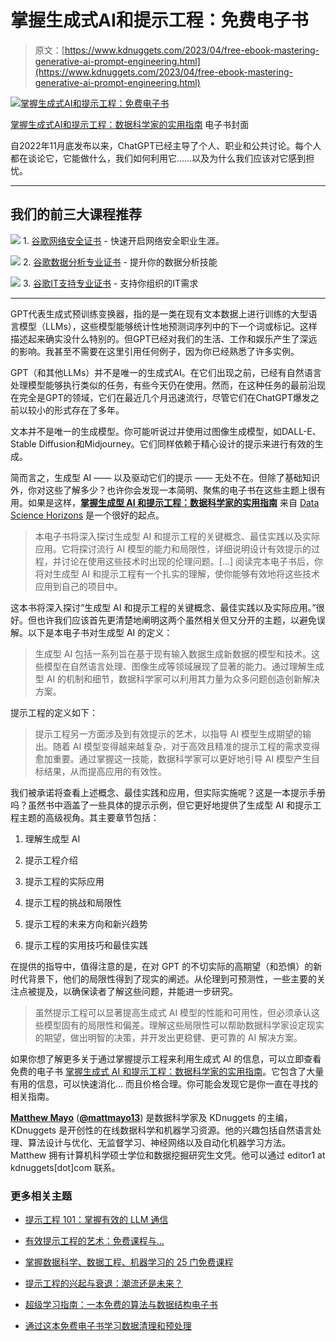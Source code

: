 # 掌握生成式AI和提示工程：免费电子书

> 原文：[https://www.kdnuggets.com/2023/04/free-ebook-mastering-generative-ai-prompt-engineering.html](https://www.kdnuggets.com/2023/04/free-ebook-mastering-generative-ai-prompt-engineering.html)

[![掌握生成式AI和提示工程：免费电子书](../Images/b35335ac21dca32e0968b5db259e8c5c.png)](https://bit.ly/Mastering_Generative_AI_Prompt_Engineering_Data_Science_Horizons)

[掌握生成式AI和提示工程：数据科学家的实用指南](https://bit.ly/Mastering_Generative_AI_Prompt_Engineering_Data_Science_Horizons) 电子书封面

自2022年11月底发布以来，ChatGPT已经主导了个人、职业和公共讨论。每个人都在谈论它，它能做什么，我们如何利用它……以及为什么我们应该对它感到担忧。

* * *

## 我们的前三大课程推荐

![](../Images/0244c01ba9267c002ef39d4907e0b8fb.png) 1\. [谷歌网络安全证书](https://www.kdnuggets.com/google-cybersecurity) - 快速开启网络安全职业生涯。

![](../Images/e225c49c3c91745821c8c0368bf04711.png) 2\. [谷歌数据分析专业证书](https://www.kdnuggets.com/google-data-analytics) - 提升你的数据分析技能

![](../Images/0244c01ba9267c002ef39d4907e0b8fb.png) 3\. [谷歌IT支持专业证书](https://www.kdnuggets.com/google-itsupport) - 支持你组织的IT需求

* * *

GPT代表生成式预训练变换器，指的是一类在现有文本数据上进行训练的大型语言模型（LLMs），这些模型能够统计性地预测词序列中的下一个词或标记。这样描述起来确实没什么特别的。但GPT已经对我们的生活、工作和娱乐产生了深远的影响。我甚至不需要在这里引用任何例子，因为你已经熟悉了许多实例。

GPT（和其他LLMs）并不是唯一的生成式AI。在它们出现之前，已经有自然语言处理模型能够执行类似的任务，有些今天仍在使用。然而，在这种任务的最前沿现在完全是GPT的领域，它们在最近几个月迅速流行，尽管它们在ChatGPT爆发之前以较小的形式存在了多年。

文本并不是唯一的生成模型。你可能听说过并使用过图像生成模型，如DALL-E、Stable Diffusion和Midjourney。它们同样依赖于精心设计的提示来进行有效的生成。

简而言之，生成型 AI —— 以及驱动它们的提示 —— 无处不在。但除了基础知识外，你对这些了解多少？也许你会发现一本简明、聚焦的电子书在这些主题上很有用。如果是这样，**[掌握生成型 AI 和提示工程：数据科学家的实用指南](https://bit.ly/Mastering_Generative_AI_Prompt_Engineering_Data_Science_Horizons)** 来自 [Data Science Horizons](https://datasciencehorizons.com/) 是一个很好的起点。

> 本电子书将深入探讨生成型 AI 和提示工程的关键概念、最佳实践以及实际应用。它将探讨流行 AI 模型的能力和局限性，详细说明设计有效提示的过程，并讨论在使用这些技术时出现的伦理问题。[...] 阅读完本电子书后，你将对生成型 AI 和提示工程有一个扎实的理解，使你能够有效地将这些技术应用到自己的项目中。

这本书将深入探讨“生成型 AI 和提示工程的关键概念、最佳实践以及实际应用。”很好。但也许我们应该首先更清楚地阐明这两个虽然相关但又分开的主题，以避免误解。以下是本电子书对生成型 AI 的定义：

> 生成型 AI 包括一系列旨在基于现有输入数据生成新数据的模型和技术。这些模型在自然语言处理、图像生成等领域展现了显著的能力。通过理解生成型 AI 的机制和细节，数据科学家可以利用其力量为众多问题创造创新解决方案。

提示工程的定义如下：

> 提示工程另一方面涉及到有效提示的艺术，以指导 AI 模型生成期望的输出。随着 AI 模型变得越来越复杂，对于高效且精准的提示工程的需求变得愈加重要。通过掌握这一技能，数据科学家可以更好地引导 AI 模型产生目标结果，从而提高应用的有效性。

我们被承诺将查看上述概念、最佳实践和应用，但实际实施呢？这是一本提示手册吗？虽然书中涵盖了一些具体的提示示例，但它更好地提供了生成型 AI 和提示工程主题的高级视角。其主要章节包括：

1.  理解生成型 AI

1.  提示工程介绍

1.  提示工程的实际应用

1.  提示工程的挑战和局限性

1.  提示工程的未来方向和新兴趋势

1.  提示工程的实用技巧和最佳实践

在提供的指导中，值得注意的是，在对 GPT 的不切实际的高期望（和恐惧）的新时代背景下，他们的局限性得到了现实的阐述。从伦理到可预测性，一些主要的关注点被提及，以确保读者了解这些问题，并能进一步研究。

> 虽然提示工程可以显著提高生成式 AI 模型的性能和可用性，但必须承认这些模型固有的局限性和偏差。理解这些局限性可以帮助数据科学家设定现实的期望，做出明智的决策，并开发出更稳健、更可靠的 AI 解决方案。

如果你想了解更多关于通过掌握提示工程来利用生成式 AI 的信息，可以立即查看免费的电子书 [掌握生成式 AI 和提示工程：数据科学家的实用指南](https://bit.ly/Mastering_Generative_AI_Prompt_Engineering_Data_Science_Horizons)。它包含了大量有用的信息，可以快速消化… 而且价格合理。你可能会发现它是你一直在寻找的相关指南。

**[Matthew Mayo](https://www.linkedin.com/in/mattmayo13/)** ([**@mattmayo13**](https://twitter.com/mattmayo13)) 是数据科学家及 KDnuggets 的主编，KDnuggets 是开创性的在线数据科学和机器学习资源。他的兴趣包括自然语言处理、算法设计与优化、无监督学习、神经网络以及自动化机器学习方法。Matthew 拥有计算机科学硕士学位和数据挖掘研究生文凭。他可以通过 editor1 at kdnuggets[dot]com 联系。

### 更多相关主题

+   [提示工程 101：掌握有效的 LLM 通信](https://www.kdnuggets.com/prompt-engineering-101-mastering-effective-llm-communication)

+   [有效提示工程的艺术：免费课程与…](https://www.kdnuggets.com/the-art-of-effective-prompt-engineering-with-free-courses-and-certifications)

+   [掌握数据科学、数据工程、机器学习的 25 门免费课程](https://www.kdnuggets.com/25-free-courses-to-master-data-science-data-engineering-machine-learning-mlops-and-generative-ai)

+   [提示工程的兴起与衰退：潮流还是未来？](https://www.kdnuggets.com/the-rise-and-fall-of-prompt-engineering-fad-or-future)

+   [超级学习指南：一本免费的算法与数据结构电子书](https://www.kdnuggets.com/2022/06/super-study-guide-free-algorithms-data-structures-ebook.html)

+   [通过这本免费电子书学习数据清理和预处理](https://www.kdnuggets.com/2023/08/learn-data-cleaning-preprocessing-data-science-free-ebook.html)
